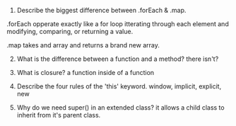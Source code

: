 1. Describe the biggest difference between .forEach & .map.

.forEach opperate exactly like a for loop itterating through each element and modifying, comparing, or returning a value.

.map takes and array and returns a brand new array.

2. What is the difference between a function and a method?
there isn't?

3. What is closure?
a function inside of a function

4. Describe the four rules of the 'this' keyword.
window, implicit, explicit, new 

5. Why do we need super() in an extended class?
it allows a child class to inherit from it's parent class.